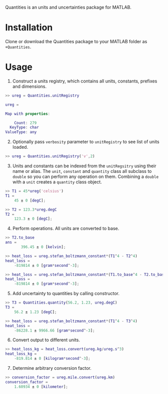 Quantities is an units and uncertainties package for MATLAB.

Installation
============
Clone or download the Quantities package to your MATLAB folder as `+Quantities`.

Usage
=====
1. Construct a units registry, which contains all units, constants, prefixes and
   dimensions.

```matlab
>> ureg = Quantities.unitRegistry

ureg = 

Map with properties:

    Count: 279
  KeyType: char
ValueType: any
```

2. Optionally pass `verbosity` parameter to `unitRegistry` to see list of units
   loaded.

```matlab
>> ureg = Quantities.unitRegistry('v',2)
```

3. Units and constants can be indexed from the `unitRegsitry` using their name
   or alias. The `unit`, `constant` and `quantity` class all subclass to
   `double` so you can perform any operation on them. Combining a `double` with
   a `unit` creates a `quantity` class object.

```matlab
>> T1 = 45*ureg('celsius')
T1 =
    45 ± 0 [degC];

>> T2 = 123.3*ureg.degC
T2 =
    123.3 ± 0 [degC];
```

4. Perform operations. All units are converted to base.

```matlab
>> T2.to_base
ans =
       396.45 ± 0 [kelvin];

>> heat_loss = ureg.stefan_boltzmann_constant*(T1^4 - T2^4)
heat_loss =
    -819814 ± 0 [gram*second^-3];

>> heat_loss = ureg.stefan_boltzmann_constant*(T1.to_base^4 - T2.to_base^4)
heat_loss =
    -819814 ± 0 [gram*second^-3];
```

5. Add uncertainty to quantities by calling constructor.

```matlab
>> T3 = Quantities.quantity(56.2, 1.23, ureg.degC)
T3 =
    56.2 ± 1.23 [degC];

>> heat_loss = ureg.stefan_boltzmann_constant*(T1^4 - T3^4)
heat_loss =
    -86228.1 ± 9966.66 [gram*second^-3];
```

6. Convert output to different units.

```matlab
>> heat_loss_kg = heat_loss.convert(ureg.kg/ureg.s^3)
heat_loss_kg =
    -819.814 ± 0 [kilogram*second^-3];
```

7. Determine arbitrary conversion factor.

```matlab
>> conversion_factor = ureg.mile.convert(ureg.km)
conversion_factor =
    1.60934 ± 0 [kilometer];
```
